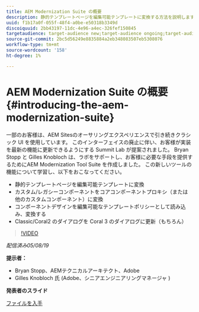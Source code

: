 ```yaml
---
title: AEM Modernization Suite の概要
description: 静的テンプレートページを編集可能テンプレートに変換する方法を説明します。 カスタムまたはレガシーのコンポーネントをコアコンポーネントプロキシに変換する方法などを説明します。
uuid: f1b17a0f-055f-48f4-a0be-e50318b3349d
discoiquuid: 2bb43197-11dc-4e96-a4ec-326fef150845
targetaudience: target-audience new;target-audience ongoing;target-audience upgrader
source-git-commit: 2bc5d56249e8835884a2eb348083507eb5308076
workflow-type: tm+mt
source-wordcount: '158'
ht-degree: 1%

---
```



# AEM Modernization Suite の概要{#introducing-the-aem-modernization-suite}

一部のお客様は、AEM Sitesのオーサリングエクスペリエンスで引き続きクラシック UI を使用しています。 このインターフェイスの廃止に伴い、お客様が実装を最新の機能に更新できるようにする Summit Lab が提案されました。 Bryan Stopp と Gilles Knobloch は、ラボをサポートし、お客様に必要な手段を提供するためにAEM Modernization Tool Suite を作成しました。  この新しいツールの機能について学習し、以下をおこなってください。

* 静的テンプレートページを編集可能テンプレートに変換
* カスタム/レガシーコンポーネントをコアコンポーネントプロキシ（または他のカスタムコンポーネント）に変換
* コンポーネントデザインを編集可能なテンプレートポリシーとして読み込み、変換する
* Classic/Coral2 のダイアログを Coral 3 のダイアログに更新（もちろん）

>[!VIDEO](https://video.tv.adobe.com/v/27322?quality=9)

*配信済み05/08/19*

**提示者：**

* Bryan Stopp、AEMテクニカルアーキテクト、Adobe
* Gilles Knobloch 氏 (Adobe、シニアエンジニアリングマネージャ )

**発表者のスライド**

[ファイルを入手](assets/modernization-toolsaemgems.pdf)
